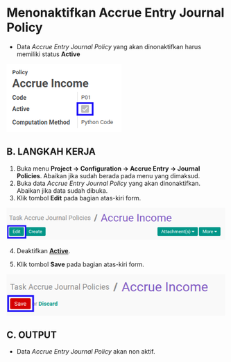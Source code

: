 # Menonaktifkan Accrue Entry Journal Policy

* Data *Accrue Entry Journal Policy* yang akan dinonaktifkan harus memiliki status **Active**

![](../../img/accrue-entry-journal-policy/status-active.png)

## B. LANGKAH KERJA

1. Buka menu **Project -> Configuration -> Accrue Entry -> Journal Policies**. Abaikan jika sudah berada pada menu yang dimaksud.
2. Buka data *Accrue Entry Journal Policy* yang akan dinonaktifkan. Abaikan jika data sudah dibuka.
3. Klik tombol **Edit** pada bagian atas-kiri form.

![](../../img/accrue-entry-journal-policy/tombol-edit.png)

4. Deaktifkan **[Active](./penjelasan.md#field-active)**.

5. Klik tombol **Save** pada bagian atas-kiri form.

![](../../img/accrue-entry-journal-policy/tombol-simpan-modifikasi.png)

## C. OUTPUT

* Data *Accrue Entry Journal Policy* akan non aktif.
